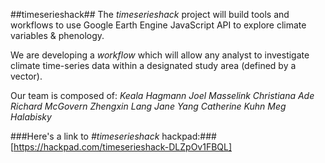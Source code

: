 ##timeserieshack##
The *timeserieshack* project will build tools and workflows to use Google Earth Engine JavaScript API to explore climate variables & phenology.

We are developing a *workflow* which will allow any analyst to investigate climate time-series data within a designated study area (defined by a vector).

Our team is composed of:
*Keala Hagmann*
*Joel Masselink*
*Christiana Ade*
*Richard McGovern*
*Zhengxin Lang*
*Jane Yang*
*Catherine Kuhn*
*Meg Halabisky*

###Here's a link to *#timeserieshack* hackpad:### [https://hackpad.com/timeserieshack-DLZpOv1FBQL]
